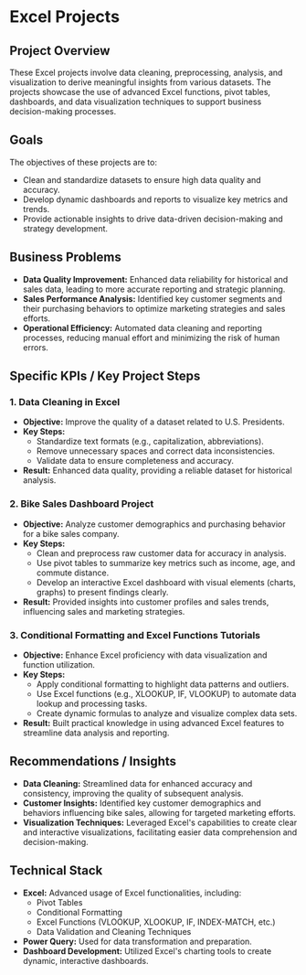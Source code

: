 # Excel Projects

## Project Overview
These Excel projects involve data cleaning, preprocessing, analysis, and visualization to derive meaningful insights from various datasets. The projects showcase the use of advanced Excel functions, pivot tables, dashboards, and data visualization techniques to support business decision-making processes.

## Goals
The objectives of these projects are to:
- Clean and standardize datasets to ensure high data quality and accuracy.
- Develop dynamic dashboards and reports to visualize key metrics and trends.
- Provide actionable insights to drive data-driven decision-making and strategy development.

## Business Problems
- **Data Quality Improvement:** Enhanced data reliability for historical and sales data, leading to more accurate reporting and strategic planning.
- **Sales Performance Analysis:** Identified key customer segments and their purchasing behaviors to optimize marketing strategies and sales efforts.
- **Operational Efficiency:** Automated data cleaning and reporting processes, reducing manual effort and minimizing the risk of human errors.

## Specific KPIs / Key Project Steps

### 1. **Data Cleaning in Excel**
- **Objective:** Improve the quality of a dataset related to U.S. Presidents.
- **Key Steps:**
  - Standardize text formats (e.g., capitalization, abbreviations).
  - Remove unnecessary spaces and correct data inconsistencies.
  - Validate data to ensure completeness and accuracy.
- **Result:** Enhanced data quality, providing a reliable dataset for historical analysis.

### 2. **Bike Sales Dashboard Project**
- **Objective:** Analyze customer demographics and purchasing behavior for a bike sales company.
- **Key Steps:**
  - Clean and preprocess raw customer data for accuracy in analysis.
  - Use pivot tables to summarize key metrics such as income, age, and commute distance.
  - Develop an interactive Excel dashboard with visual elements (charts, graphs) to present findings clearly.
- **Result:** Provided insights into customer profiles and sales trends, influencing sales and marketing strategies.

### 3. **Conditional Formatting and Excel Functions Tutorials**
- **Objective:** Enhance Excel proficiency with data visualization and function utilization.
- **Key Steps:**
  - Apply conditional formatting to highlight data patterns and outliers.
  - Use Excel functions (e.g., XLOOKUP, IF, VLOOKUP) to automate data lookup and processing tasks.
  - Create dynamic formulas to analyze and visualize complex data sets.
- **Result:** Built practical knowledge in using advanced Excel features to streamline data analysis and reporting.

## Recommendations / Insights
- **Data Cleaning:** Streamlined data for enhanced accuracy and consistency, improving the quality of subsequent analysis.
- **Customer Insights:** Identified key customer demographics and behaviors influencing bike sales, allowing for targeted marketing efforts.
- **Visualization Techniques:** Leveraged Excel's capabilities to create clear and interactive visualizations, facilitating easier data comprehension and decision-making.

## Technical Stack
- **Excel:** Advanced usage of Excel functionalities, including:
  - Pivot Tables
  - Conditional Formatting
  - Excel Functions (VLOOKUP, XLOOKUP, IF, INDEX-MATCH, etc.)
  - Data Validation and Cleaning Techniques
- **Power Query:** Used for data transformation and preparation.
- **Dashboard Development:** Utilized Excel's charting tools to create dynamic, interactive dashboards.


